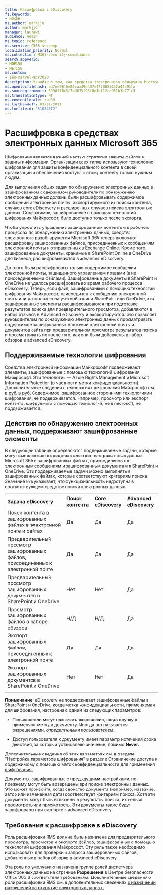 ```yaml
---
title: Расшифровка в eDiscovery
f1.keywords:
- NOCSH
ms.author: markjjo
author: markjjo
manager: laurawi
audience: Admin
ms.topic: reference
ms.service: O365-seccomp
localization_priority: Normal
ms.collection: M365-security-compliance
search.appverid:
- MOE150
- MET150
ms.custom:
- seo-marvel-apr2020
description: Узнайте о том, как средства электронного обнаружия Microsoft 365 обрабатывают зашифрованные документы, присоединенные к электронным сообщениям и хранимые в SharePoint Online и OneDrive для бизнеса.
ms.openlocfilehash: ad7ee9816e83caa49e437e1723655162a44c93fa
ms.sourcegitcommit: 8998f70d3f7bd673f93f8d1cf12ce981b1b771c3
ms.translationtype: MT
ms.contentlocale: ru-RU
ms.lasthandoff: 03/23/2021
ms.locfileid: "51034072"
---
```

# <a name="decryption-in-microsoft-365-ediscovery-tools"></a>Расшифровка в средствах электронных данных Microsoft 365

Шифрование является важной частью стратегии защиты файлов и защиты информации. Организации всех типов используют технологию шифрования для защиты конфиденциального контента в своей организации и обеспечения доступа к этому контенту только нужным людям.

Для выполнения общих задач по обнаружению электронных данных в зашифрованном содержимом руководители по обнаружению электронных данных должны были расшифровывать содержимое сообщений электронной почты, экспортируемого из поиска контента, случаев core eDiscovery и расширенных случаев поиска электронных данных. Содержимое, зашифрованное с помощью технологий шифрования Майкрософт, было доступно только после экспорта.

Чтобы упростить управление зашифрованным контентом в рабочего процессах по обнаружению электронных данных, средства электронного разобнаружения Microsoft 365 теперь включают расшифровку зашифрованных файлов, присоединенных к сообщениям электронной почты и отправленных в Exchange Online. Кроме того, зашифрованные документы, хранимые в SharePoint Online и OneDrive для бизнеса, расшифровываются в advanced eDiscovery.

До этого были расшифрованы только содержимое сообщения электронной почты, защищенного управлением правами (а не присоединенными файлами). Зашифрованные документы в SharePoint и OneDrive не удалось расшифровать во время рабочего процесса eDiscovery. Теперь, если файл, зашифрованный с помощью технологии шифрования Майкрософт, присоединен к сообщению электронной почты или расположен на учетной записи SharePoint или OneDrive, эти зашифрованные элементы расшифровываются при подготовке результатов поиска для предварительного просмотра, добавляются в набор отзывов в Advanced eDiscovery и экспортируются. Это позволяет руководителям по обнаружению электронных данных просматривать содержимое зашифрованных вложений электронной почты и документов сайта при предварительном просмотре результатов поиска и просматривать их после того, как они были добавлены в набор обзоров в advanced eDiscovery.

## <a name="supported-encryption-technologies"></a>Поддерживаемые технологии шифрования

Средства электронной информации Майкрософт поддерживают элементы, зашифрованные с помощью технологий шифрования Майкрософт. Эти технологии — Azure Rights Management и Microsoft Information Protection (в частности метки конфиденциальности). Дополнительные сведения о технологиях шифрования Майкрософт см. в [руб. в руб.](encryption.md) Содержимое, зашифрованное сторонними технологиями шифрования, не поддерживается. Например, просмотр или экспорт контента, шифруемого с помощью технологий, не в microsoft, не поддерживается.

## <a name="ediscovery-activities-that-support-encrypted-items"></a>Действия по обнаружению электронных данных, поддерживают зашифрованные элементы

В следующей таблице определяются поддерживаемые задачи, которые могут выполняться в средствах электронного разыскных данных Microsoft 365 в зашифрованных файлах, присоединенных к электронным сообщениям и зашифрованным документам в SharePoint и OneDrive. Эти поддерживаемые задачи можно выполнять в зашифрованных файлах, которые соответствуют критериям поиска. Значение `N/A` указывает, что функциональность недоступна в соответствующем средстве поиска электронных данных.

|Задача eDiscovery  |Поиск контента  |Core eDiscovery  |Advanced eDiscovery  |
|:---------|:---------|:---------|:---------|
|Поиск контента в зашифрованных файлах в электронной почте и сайтах     |Да      |Да      |Да      |
|Предварительный просмотр зашифрованных файлов, присоединенных к электронной почте     |Да      |Да     |Да       |
|Предварительный просмотр зашифрованных документов в SharePoint и OneDrive|Нет      |Нет    |Да       |
|Просмотр зашифрованных файлов в наборе обзоров    |Н/Д      |Н/Д        | Да        |
|Экспорт зашифрованных файлов, присоединенных к электронной почте    |Да       |Да  |Да    |
|Экспорт зашифрованных документов в SharePoint и OneDrive    |Нет       |Нет  |Да    |
|||||

**Примечание.** eDiscovery не поддерживает зашифрованные файлы в SharePoint и OneDrive, когда метка конфиденциальности, применяемая для шифрования, настроена с одним из следующих параметров:

- Пользователи могут назначать разрешения, когда вручную применяют метку к документу. Иногда это называется разрешениями, *определенными пользователем.*<br/>

- Доступ пользователя к документу имеет параметр истечения срока действия, за который установлено значение, помимо **Never.**

Дополнительные сведения об этих параметрах см. в разделе "Настройка параметров шифрования" в разделе Ограничение доступа к содержимому с помощью меток конфиденциальности для применения [шифрования.](encryption-sensitivity-labels.md#configure-encryption-settings)

Документы, зашифрованные с предыдущими настройками, по-прежнему могут быть возвращены при поиске электронных данных. Это может произойти, когда свойство документа (например, название, автор или измененная дата) соответствует критериям поиска. Хотя эти документы могут быть включены в результаты поиска, их нельзя просмотреть или просмотреть. Эти документы также будут зашифрованы при экспорте в advanced eDiscovery.

## <a name="requirements-for-decryption-in-ediscovery"></a>Требования к расшифровке в eDiscovery

Роль расшифровки RMS должна быть назначена для предварительного просмотра, просмотра и экспорта файлов, зашифрованных с помощью технологий шифрования Майкрософт. Эту роль также необходимо использовать для проверки и запроса зашифрованных файлов, добавленных в набор обзоров в advanced eDiscovery.

Эта роль по умолчанию назначена группе ролей диспетчера электронных данных на странице **Разрешения** в Центре безопасности Office 365 & соответствия требованиям. Дополнительные сведения о роли расшифровки RMS см. в дополнительных сведениях [о назначении разрешений на открытие электронных данных.](assign-ediscovery-permissions.md#rms-decrypt)
